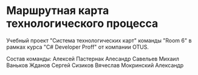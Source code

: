 # Маршрутная карта технологического процесса

Учебный проект "Система технологических карт" команды "Room 6" в рамках курса "C# Developer Proff" от компании OTUS.

Состав команды:
Алексей Пастернак
Алесандр Савельев
Михаил Ваньков
Жданов Сергей
Сизиков Вячеслав
Мокринский Александр
